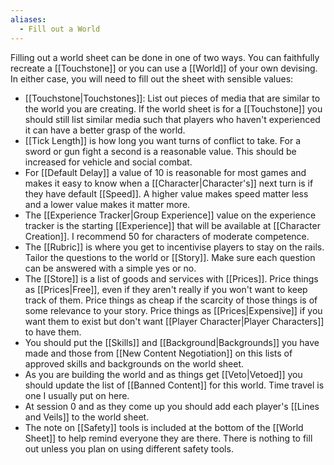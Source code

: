 ```yaml
---
aliases:
  - Fill out a World
---
```

Filling out a world sheet can be done in one of two ways. You can faithfully recreate a [[Touchstone]] or you can use a [[World]] of your own devising. In either case, you will need to fill out the sheet with sensible values:
- [[Touchstone|Touchstones]]: List out pieces of media that are similar to the world you are creating. If the world sheet is for a [[Touchstone]] you should still list similar media such that players who haven't experienced it can have a better grasp of the world.
- [[Tick Length]] is how long you want turns of conflict to take. For a sword or gun fight a second is a reasonable value. This should be increased for vehicle and social combat.
- For [[Default Delay]] a value of 10 is reasonable for most games and makes it easy to know when a [[Character|Character's]] next turn is if they have default [[Speed]]. A higher value makes speed matter less and a lower value makes it matter more.
- The [[Experience Tracker|Group Experience]] value on the experience tracker is the starting [[Experience]] that will be available at [[Character Creation]]. I recommend 50 for characters of moderate competence.
- The [[Rubric]] is where you get to incentivise players to stay on the rails. Tailor the questions to the world or [[Story]]. Make sure each question can be answered with a simple yes or no.
- The [[Store]] is a list of goods and services with [[Prices]]. Price things as [[Prices|Free]], even if they aren't really if you won't want to keep track of them. Price things as cheap if the scarcity of those things is of some relevance to your story. Price things as [[Prices|Expensive]] if you want them to exist but don't want [[Player Character|Player Characters]] to have them. 
- You should put the [[Skills]] and [[Background|Backgrounds]] you have made and those from [[New Content Negotiation]] on this lists of approved skills and backgrounds on the world sheet.
- As you are building the world and as things get [[Veto|Vetoed]] you should update the list of [[Banned Content]] for this world. Time travel is one I usually put on here.
- At session 0 and as they come up you should add each player's [[Lines and Veils]] to the world sheet.
- The note on [[Safety]] tools is included at the bottom of the [[World Sheet]] to help remind everyone they are there. There is nothing to fill out unless you plan on using different safety tools.